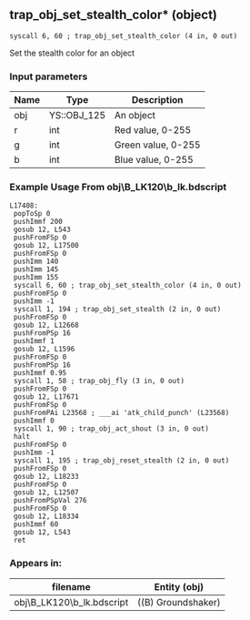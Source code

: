 ## trap_obj_set_stealth_color* (object)

`syscall 6, 60 ; trap_obj_set_stealth_color (4 in, 0 out)`

Set the stealth color for an object

### Input parameters
| Name | Type | Description
|------|------|------------
| obj   | YS::OBJ_125   | An object
| r   | int   | Red value, 0-255
| g   | int   | Green value, 0-255
| b   | int   | Blue value, 0-255


### Example Usage From obj\B_LK120\b_lk.bdscript
```plaintext
L17408:
 popToSp 0
 pushImmf 200
 gosub 12, L543
 pushFromFSp 0
 gosub 12, L17500
 pushFromFSp 0
 pushImm 140
 pushImm 145
 pushImm 155
 syscall 6, 60 ; trap_obj_set_stealth_color (4 in, 0 out)
 pushFromFSp 0
 pushImm -1
 syscall 1, 194 ; trap_obj_set_stealth (2 in, 0 out)
 pushFromFSp 0
 gosub 12, L12668
 pushFromPSp 16
 pushImmf 1
 gosub 12, L1596
 pushFromFSp 0
 pushFromPSp 16
 pushImmf 0.95
 syscall 1, 58 ; trap_obj_fly (3 in, 0 out)
 pushFromFSp 0
 gosub 12, L17671
 pushFromFSp 0
 pushFromPAi L23568 ; ___ai 'atk_child_punch' (L23568)
 pushImmf 0
 syscall 1, 90 ; trap_obj_act_shout (3 in, 0 out)
 halt 
 pushFromFSp 0
 pushImm -1
 syscall 1, 195 ; trap_obj_reset_stealth (2 in, 0 out)
 pushFromFSp 0
 gosub 12, L18233
 pushFromFSp 0
 gosub 12, L12507
 pushFromPSpVal 276
 pushFromFSp 0
 gosub 12, L18334
 pushImmf 60
 gosub 12, L543
 ret
```


### Appears in:
| filename | Entity (obj)
|----------|-------------
| obj\B_LK120\b_lk.bdscript       | ((B) Groundshaker)          



